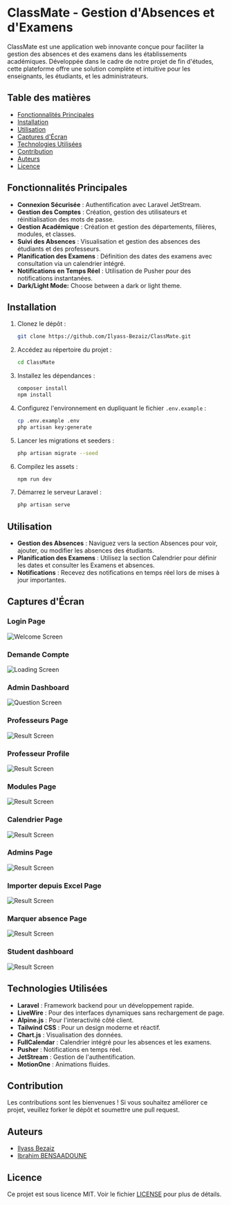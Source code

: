 # ClassMate - Gestion d'Absences et d'Examens

ClassMate est une application web innovante conçue pour faciliter la gestion des absences et des examens dans les établissements académiques. Développée dans le cadre de notre projet de fin d'études, cette plateforme offre une solution complète et intuitive pour les enseignants, les étudiants, et les administrateurs.

## Table des matières
- [Fonctionnalités Principales](#fonctionnalités-principales)
- [Installation](#installation)
- [Utilisation](#utilisation)
- [Captures d'Écran](#captures-décran)
- [Technologies Utilisées](#technologies-utilisées)
- [Contribution](#contribution)
- [Auteurs](#Auteurs)
- [Licence](#licence)

## Fonctionnalités Principales
- **Connexion Sécurisée** : Authentification avec Laravel JetStream.
- **Gestion des Comptes** : Création, gestion des utilisateurs et réinitialisation des mots de passe.
- **Gestion Académique** : Création et gestion des départements, filières, modules, et classes.
- **Suivi des Absences** : Visualisation et gestion des absences des étudiants et des professeurs.
- **Planification des Examens** : Définition des dates des examens avec consultation via un calendrier intégré.
- **Notifications en Temps Réel** : Utilisation de Pusher pour des notifications instantanées.
- **Dark/Light Mode:** Choose between a dark or light theme.

## Installation
1. Clonez le dépôt :
   ```bash
   git clone https://github.com/Ilyass-Bezaiz/ClassMate.git
   ```
2. Accédez au répertoire du projet :
   ```bash
   cd ClassMate
   ```
3. Installez les dépendances :
   ```bash
   composer install
   npm install
   ```
4. Configurez l'environnement en dupliquant le fichier `.env.example` :
   ```bash
   cp .env.example .env
   php artisan key:generate
   ```
5. Lancer les migrations et seeders :
   ```bash
   php artisan migrate --seed
   ```
6. Compilez les assets :
   ```bash
   npm run dev
   ```
7. Démarrez le serveur Laravel :
   ```bash
   php artisan serve
   ```

## Utilisation
- **Gestion des Absences** : Naviguez vers la section Absences pour voir, ajouter, ou modifier les absences des étudiants.
- **Planification des Examens** : Utilisez la section Calendrier pour définir les dates et consulter les Examens et absences.
- **Notifications** : Recevez des notifications en temps réel lors de mises à jour importantes.

## Captures d'Écran

### Login Page
![Welcome Screen](screenshots/login-page.png)

### Demande Compte
![Loading Screen](screenshots/register-page.png)

### Admin Dashboard
![Question Screen](screenshots/admin-dashboard.png)

### Professeurs Page
![Result Screen](screenshots/professors-page.png)

### Professeur Profile
![Result Screen](screenshots/professor-profile.png)

### Modules Page
![Result Screen](screenshots/module-page.png)

### Calendrier Page
![Result Screen](screenshots/calendar-page.png)

### Admins Page
![Result Screen](screenshots/admins-page.png)

### Importer depuis Excel Page
![Result Screen](screenshots/import-page.png)

### Marquer absence Page
![Result Screen](screenshots/absence-page.png)

### Student dashboard
![Result Screen](screenshots/student-dashboard.png)

## Technologies Utilisées
- **Laravel** : Framework backend pour un développement rapide.
- **LiveWire** : Pour des interfaces dynamiques sans rechargement de page.
- **Alpine.js** : Pour l'interactivité côté client.
- **Tailwind CSS** : Pour un design moderne et réactif.
- **Chart.js** : Visualisation des données.
- **FullCalendar** : Calendrier intégré pour les absences et les examens.
- **Pusher** : Notifications en temps réel.
- **JetStream** : Gestion de l'authentification.
- **MotionOne** : Animations fluides.

## Contribution
Les contributions sont les bienvenues ! Si vous souhaitez améliorer ce projet, veuillez forker le dépôt et soumettre une pull request.

## Auteurs

- [Ilyass Bezaiz](https://github.com/Ilyass-Bezaiz)
- [Ibrahim BENSAADOUNE](https://github.com/Ibrahim-dvp)

## Licence
Ce projet est sous licence MIT. Voir le fichier [LICENSE](LICENSE) pour plus de détails.